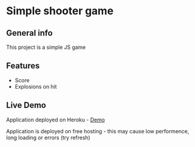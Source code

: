 # Simple shooter game

## General info
This project is a simple JS game

## Features
- Score
- Explosions on hit

## Live Demo
Application deployed on Heroku - [Demo](https://shooter-game-js.herokuapp.com/)

Application is deployed on free hosting - this may cause low performence, long loading or errors (try refresh)
